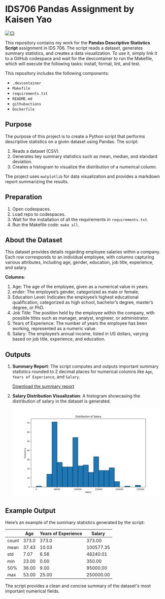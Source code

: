 # IDS706 Pandas Assignment by Kaisen Yao

[![CI](https://github.com/kaisenyao/Pandas_descriptive/actions/workflows/workflow.yml/badge.svg)](https://github.com/kaisenyao/Pandas_descriptive/actions/workflows/workflow.yml)

This repository contains my work for the **Pandas Descriptive Statistics Script** assignment in IDS 706. The script reads a dataset, generates summary statistics, and creates a data visualization. To use it, simply link it to a GitHub codespace and wait for the devcontainer to run the Makefile, which will execute the following tasks: install, format, lint, and test.

This repository includes the following components:

* `.devcontainer`
* `Makefile`
* `requirements.txt`
* `README.md` 
* `githubactions` 
* `Dockerfile`

## Purpose
The purpose of this project is to create a Python script that performs descriptive statistics on a given dataset using Pandas. The script:
1. Reads a dataset (CSV).
2. Generates key summary statistics such as mean, median, and standard deviation.
3. Creates a histogram to visualize the distribution of a numerical column.

The project uses `matplotlib` for data visualization and provides a markdown report summarizing the results.

## Preparation
1. Open codespaces.
2. Load repo to codespaces.
3. Wait for the installation of all the requirements in `requirements.txt`.
4. Run the Makefile code: `make all`.

## About the Dataset
This dataset provides details regarding employee salaries within a company. Each row corresponds to an individual employee, with columns capturing various attributes, including age, gender, education, job title, experience, and salary.

**Columns**:
1. Age: The age of the employee, given as a numerical value in years.
2. ender: The employee’s gender, categorized as male or female.
3. Education Level: Indicates the employee’s highest educational qualification, categorized as high school, bachelor’s degree, master’s degree, or PhD.
4. Job Title: The position held by the employee within the company, with possible titles such as manager, analyst, engineer, or administrator.
5. Years of Experience: The number of years the employee has been working, represented as a numeric value.
6. Salary: The employee’s annual income, listed in US dollars, varying based on job title, experience, and education.

## Outputs

1. **Summary Report**: The script computes and outputs important summary statistics rounded to 2 decimal places for numerical columns like `Age`, `Years of Experience`, and `Salary`. 

   [Download the summary report](sandbox:/mnt/data/summary_report.md)

2. **Salary Distribution Visualization**: A histogram showcasing the distribution of salary in the dataset is generated.

   ![Salary Distribution](data_visualization.png)

## Example Output

Here’s an example of the summary statistics generated by the script:

|       | Age   | Years of Experience | Salary   |
|-------|-------|---------------------|----------|
| count | 373.0 | 373.0               | 373.00   |
| mean  | 37.43 | 10.03               | 100577.35|
| std   | 7.07  | 6.56                | 48240.01 |
| min   | 23.00 | 0.00                | 350.00   |
| 50%   | 36.00 | 9.00                | 95000.00 |
| max   | 53.00 | 25.00               | 250000.00|

The script provides a clean and concise summary of the dataset's most important numerical fields.
